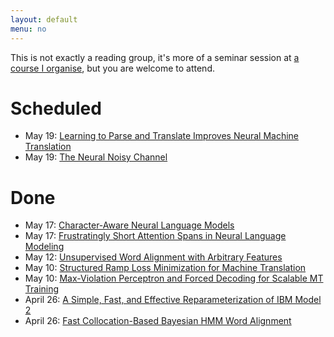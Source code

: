 ```yaml
---
layout: default
menu: no
---
```


This is not exactly a reading group, it's more of a seminar session at [a course I organise](//uva-slpl.github.io/nlp2), but you are welcome to attend.

# Scheduled

* May 19: [Learning to Parse and Translate Improves Neural Machine Translation](https://arxiv.org/pdf/1702.03525.pdf)
* May 19: [The Neural Noisy Channel](https://arxiv.org/pdf/1611.02554.pdf)

# Done

* May 17: [Character-Aware Neural Language Models](https://arxiv.org/pdf/1508.06615.pdf) 
* May 17: [Frustratingly Short Attention Spans in Neural Language Modeling](https://arxiv.org/pdf/1702.04521.pdf)
* May 12: [Unsupervised Word Alignment with Arbitrary Features](http://www.aclweb.org/anthology/P11-1042)
* May 10: [Structured Ramp Loss Minimization for Machine Translation](http://www.aclweb.org/anthology/N/N12/N12-1023.pdf) 
* May 10: [Max-Violation Perceptron and Forced Decoding for Scalable MT Training](http://www.aclweb.org/anthology/D13-1112) 
* April 26: [A Simple, Fast, and Effective Reparameterization of IBM Model 2](http://www.aclweb.org/anthology/N13-1073.pdf)
* April 26: [Fast Collocation-Based Bayesian HMM Word Alignment](http://www.aclweb.org/anthology/C/C16/C16-1296.pdf)

